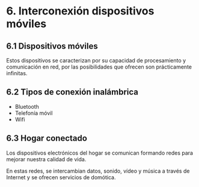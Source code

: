 # 6. Interconexión dispositivos móviles

## 6.1  Dispositivos móviles

Estos dispositivos se caracterizan por su capacidad de procesamiento y comunicación en red, por las posibilidades que ofrecen son prácticamente infinitas.

## 6.2  Tipos de conexión inalámbrica

- Bluetooth
- Telefonía móvil
- Wifi

## 6.3  Hogar conectado

Los dispositivos electrónicos del hogar se comunican formando redes para mejorar nuestra calidad de vida. 

En estas redes, se intercambian datos, sonido, vídeo y música a través de Internet y se ofrecen servicios de domótica.
